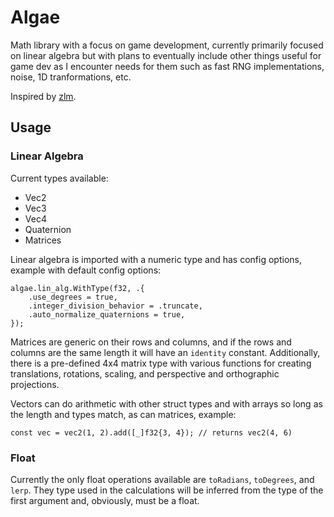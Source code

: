 # Algae
Math library with a focus on game development, currently primarily focused on linear algebra but with plans to eventually include other things useful for game dev as I encounter needs for them such as fast RNG implementations, noise, 1D tranformations, etc.

Inspired by [zlm](https://github.com/ziglibs/zlm).

## Usage

### Linear Algebra
Current types available:
* Vec2
* Vec3
* Vec4
* Quaternion
* Matrices

Linear algebra is imported with a numeric type and has config options, example with default config options:

```zig
algae.lin_alg.WithType(f32, .{
    .use_degrees = true,
    .integer_division_behavior = .truncate,
    .auto_normalize_quaternions = true,
});
```

Matrices are generic on their rows and columns, and if the rows and columns are the same length it will have an `identity` constant. Additionally, there is a pre-defined 4x4 matrix type with various functions for creating translations, rotations, scaling, and perspective and orthographic projections.

Vectors can do arithmetic with other struct types and with arrays so long as the length and types match, as can matrices, example:

```zig
const vec = vec2(1, 2).add([_]f32{3, 4}); // returns vec2(4, 6)
```

### Float
Currently the only float operations available are `toRadians`, `toDegrees`, and `lerp`. They type used in the calculations will be inferred from the type of the first argument and, obviously, must be a float.
